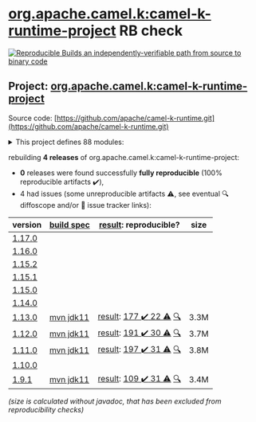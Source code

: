 [org.apache.camel.k:camel-k-runtime-project](https://central.sonatype.com/artifact/org.apache.camel.k/camel-k-runtime-project/versions) RB check
=======

[![Reproducible Builds](https://reproducible-builds.org/images/logos/rb.svg) an independently-verifiable path from source to binary code](https://reproducible-builds.org/)

## Project: [org.apache.camel.k:camel-k-runtime-project](https://central.sonatype.com/artifact/org.apache.camel.k/camel-k-runtime-project/versions)

Source code: [https://github.com/apache/camel-k-runtime.git](https://github.com/apache/camel-k-runtime.git)

<details><summary>This project defines 88 modules:</summary>

* [org.apache.camel.k:apache-camel-k-runtime](https://search.maven.org/artifact/org.apache.camel.k/apache-camel-k-runtime/)
* [org.apache.camel.k:camel-cloudevents](https://search.maven.org/artifact/org.apache.camel.k/camel-cloudevents/)
* [org.apache.camel.k:camel-k-annotations](https://search.maven.org/artifact/org.apache.camel.k/camel-k-annotations/)
* [org.apache.camel.k:camel-k-apt](https://search.maven.org/artifact/org.apache.camel.k/camel-k-apt/)
* [org.apache.camel.k:camel-k-catalog](https://search.maven.org/artifact/org.apache.camel.k/camel-k-catalog/)
* [org.apache.camel.k:camel-k-catalog-model](https://search.maven.org/artifact/org.apache.camel.k/camel-k-catalog-model/)
* [org.apache.camel.k:camel-k-cloudevents](https://search.maven.org/artifact/org.apache.camel.k/camel-k-cloudevents/)
* [org.apache.camel.k:camel-k-cloudevents-deployment](https://search.maven.org/artifact/org.apache.camel.k/camel-k-cloudevents-deployment/)
* [org.apache.camel.k:camel-k-cloudevents-parent](https://search.maven.org/artifact/org.apache.camel.k/camel-k-cloudevents-parent/)
* [org.apache.camel.k:camel-k-components](https://search.maven.org/artifact/org.apache.camel.k/camel-k-components/)
* [org.apache.camel.k:camel-k-core](https://search.maven.org/artifact/org.apache.camel.k/camel-k-core/)
* [org.apache.camel.k:camel-k-core-api](https://search.maven.org/artifact/org.apache.camel.k/camel-k-core-api/)
* [org.apache.camel.k:camel-k-core-deployment](https://search.maven.org/artifact/org.apache.camel.k/camel-k-core-deployment/)
* [org.apache.camel.k:camel-k-core-parent](https://search.maven.org/artifact/org.apache.camel.k/camel-k-core-parent/)
* [org.apache.camel.k:camel-k-core-support](https://search.maven.org/artifact/org.apache.camel.k/camel-k-core-support/)
* [org.apache.camel.k:camel-k-cron](https://search.maven.org/artifact/org.apache.camel.k/camel-k-cron/)
* [org.apache.camel.k:camel-k-cron-deployment](https://search.maven.org/artifact/org.apache.camel.k/camel-k-cron-deployment/)
* [org.apache.camel.k:camel-k-cron-impl](https://search.maven.org/artifact/org.apache.camel.k/camel-k-cron-impl/)
* [org.apache.camel.k:camel-k-cron-parent](https://search.maven.org/artifact/org.apache.camel.k/camel-k-cron-parent/)
* [org.apache.camel.k:camel-k-itests](https://search.maven.org/artifact/org.apache.camel.k/camel-k-itests/)
* [org.apache.camel.k:camel-k-itests-core](https://search.maven.org/artifact/org.apache.camel.k/camel-k-itests-core/)
* [org.apache.camel.k:camel-k-itests-cron](https://search.maven.org/artifact/org.apache.camel.k/camel-k-itests-cron/)
* [org.apache.camel.k:camel-k-itests-kamelet](https://search.maven.org/artifact/org.apache.camel.k/camel-k-itests-kamelet/)
* [org.apache.camel.k:camel-k-itests-knative](https://search.maven.org/artifact/org.apache.camel.k/camel-k-itests-knative/)
* [org.apache.camel.k:camel-k-itests-knative-consumer](https://search.maven.org/artifact/org.apache.camel.k/camel-k-itests-knative-consumer/)
* [org.apache.camel.k:camel-k-itests-knative-env-from-properties](https://search.maven.org/artifact/org.apache.camel.k/camel-k-itests-knative-env-from-properties/)
* [org.apache.camel.k:camel-k-itests-knative-env-from-registry](https://search.maven.org/artifact/org.apache.camel.k/camel-k-itests-knative-env-from-registry/)
* [org.apache.camel.k:camel-k-itests-knative-producer](https://search.maven.org/artifact/org.apache.camel.k/camel-k-itests-knative-producer/)
* [org.apache.camel.k:camel-k-itests-knative-sinkbinding](https://search.maven.org/artifact/org.apache.camel.k/camel-k-itests-knative-sinkbinding/)
* [org.apache.camel.k:camel-k-itests-knative-source-groovy](https://search.maven.org/artifact/org.apache.camel.k/camel-k-itests-knative-source-groovy/)
* [org.apache.camel.k:camel-k-itests-knative-source-java](https://search.maven.org/artifact/org.apache.camel.k/camel-k-itests-knative-source-java/)
* [org.apache.camel.k:camel-k-itests-knative-source-js](https://search.maven.org/artifact/org.apache.camel.k/camel-k-itests-knative-source-js/)
* [org.apache.camel.k:camel-k-itests-knative-source-xml](https://search.maven.org/artifact/org.apache.camel.k/camel-k-itests-knative-source-xml/)
* [org.apache.camel.k:camel-k-itests-knative-source-yaml](https://search.maven.org/artifact/org.apache.camel.k/camel-k-itests-knative-source-yaml/)
* [org.apache.camel.k:camel-k-itests-loader-groovy](https://search.maven.org/artifact/org.apache.camel.k/camel-k-itests-loader-groovy/)
* [org.apache.camel.k:camel-k-itests-loader-inspector](https://search.maven.org/artifact/org.apache.camel.k/camel-k-itests-loader-inspector/)
* [org.apache.camel.k:camel-k-itests-loader-java](https://search.maven.org/artifact/org.apache.camel.k/camel-k-itests-loader-java/)
* [org.apache.camel.k:camel-k-itests-loader-js](https://search.maven.org/artifact/org.apache.camel.k/camel-k-itests-loader-js/)
* [org.apache.camel.k:camel-k-itests-loader-jsh](https://search.maven.org/artifact/org.apache.camel.k/camel-k-itests-loader-jsh/)
* [org.apache.camel.k:camel-k-itests-loader-kotlin](https://search.maven.org/artifact/org.apache.camel.k/camel-k-itests-loader-kotlin/)
* [org.apache.camel.k:camel-k-itests-loader-polyglot](https://search.maven.org/artifact/org.apache.camel.k/camel-k-itests-loader-polyglot/)
* [org.apache.camel.k:camel-k-itests-loader-xml](https://search.maven.org/artifact/org.apache.camel.k/camel-k-itests-loader-xml/)
* [org.apache.camel.k:camel-k-itests-loader-yaml](https://search.maven.org/artifact/org.apache.camel.k/camel-k-itests-loader-yaml/)
* [org.apache.camel.k:camel-k-itests-master](https://search.maven.org/artifact/org.apache.camel.k/camel-k-itests-master/)
* [org.apache.camel.k:camel-k-itests-runtime](https://search.maven.org/artifact/org.apache.camel.k/camel-k-itests-runtime/)
* [org.apache.camel.k:camel-k-itests-runtime-inspector](https://search.maven.org/artifact/org.apache.camel.k/camel-k-itests-runtime-inspector/)
* [org.apache.camel.k:camel-k-itests-runtime-xml](https://search.maven.org/artifact/org.apache.camel.k/camel-k-itests-runtime-xml/)
* [org.apache.camel.k:camel-k-itests-runtime-yaml](https://search.maven.org/artifact/org.apache.camel.k/camel-k-itests-runtime-yaml/)
* [org.apache.camel.k:camel-k-itests-support](https://search.maven.org/artifact/org.apache.camel.k/camel-k-itests-support/)
* [org.apache.camel.k:camel-k-itests-webhook](https://search.maven.org/artifact/org.apache.camel.k/camel-k-itests-webhook/)
* [org.apache.camel.k:camel-k-kamelet-reify](https://search.maven.org/artifact/org.apache.camel.k/camel-k-kamelet-reify/)
* [org.apache.camel.k:camel-k-kamelet-reify-deployment](https://search.maven.org/artifact/org.apache.camel.k/camel-k-kamelet-reify-deployment/)
* [org.apache.camel.k:camel-k-kamelet-reify-parent](https://search.maven.org/artifact/org.apache.camel.k/camel-k-kamelet-reify-parent/)
* [org.apache.camel.k:camel-k-knative](https://search.maven.org/artifact/org.apache.camel.k/camel-k-knative/)
* [org.apache.camel.k:camel-k-knative-consumer](https://search.maven.org/artifact/org.apache.camel.k/camel-k-knative-consumer/)
* [org.apache.camel.k:camel-k-knative-consumer-deployment](https://search.maven.org/artifact/org.apache.camel.k/camel-k-knative-consumer-deployment/)
* [org.apache.camel.k:camel-k-knative-consumer-parent](https://search.maven.org/artifact/org.apache.camel.k/camel-k-knative-consumer-parent/)
* [org.apache.camel.k:camel-k-knative-deployment](https://search.maven.org/artifact/org.apache.camel.k/camel-k-knative-deployment/)
* [org.apache.camel.k:camel-k-knative-impl](https://search.maven.org/artifact/org.apache.camel.k/camel-k-knative-impl/)
* [org.apache.camel.k:camel-k-knative-parent](https://search.maven.org/artifact/org.apache.camel.k/camel-k-knative-parent/)
* [org.apache.camel.k:camel-k-knative-producer](https://search.maven.org/artifact/org.apache.camel.k/camel-k-knative-producer/)
* [org.apache.camel.k:camel-k-knative-producer-deployment](https://search.maven.org/artifact/org.apache.camel.k/camel-k-knative-producer-deployment/)
* [org.apache.camel.k:camel-k-knative-producer-parent](https://search.maven.org/artifact/org.apache.camel.k/camel-k-knative-producer-parent/)
* [org.apache.camel.k:camel-k-loader-jsh](https://search.maven.org/artifact/org.apache.camel.k/camel-k-loader-jsh/)
* [org.apache.camel.k:camel-k-loader-jsh-deployment](https://search.maven.org/artifact/org.apache.camel.k/camel-k-loader-jsh-deployment/)
* [org.apache.camel.k:camel-k-loader-jsh-impl](https://search.maven.org/artifact/org.apache.camel.k/camel-k-loader-jsh-impl/)
* [org.apache.camel.k:camel-k-loader-jsh-parent](https://search.maven.org/artifact/org.apache.camel.k/camel-k-loader-jsh-parent/)
* [org.apache.camel.k:camel-k-master](https://search.maven.org/artifact/org.apache.camel.k/camel-k-master/)
* [org.apache.camel.k:camel-k-master-deployment](https://search.maven.org/artifact/org.apache.camel.k/camel-k-master-deployment/)
* [org.apache.camel.k:camel-k-master-impl](https://search.maven.org/artifact/org.apache.camel.k/camel-k-master-impl/)
* [org.apache.camel.k:camel-k-master-parent](https://search.maven.org/artifact/org.apache.camel.k/camel-k-master-parent/)
* [org.apache.camel.k:camel-k-maven-plugin](https://search.maven.org/artifact/org.apache.camel.k/camel-k-maven-plugin/)
* [org.apache.camel.k:camel-k-runtime](https://search.maven.org/artifact/org.apache.camel.k/camel-k-runtime/)
* [org.apache.camel.k:camel-k-runtime-bom](https://search.maven.org/artifact/org.apache.camel.k/camel-k-runtime-bom/)
* [org.apache.camel.k:camel-k-runtime-deployment](https://search.maven.org/artifact/org.apache.camel.k/camel-k-runtime-deployment/)
* [org.apache.camel.k:camel-k-runtime-parent](https://search.maven.org/artifact/org.apache.camel.k/camel-k-runtime-parent/)
* [org.apache.camel.k:camel-k-runtime-project](https://search.maven.org/artifact/org.apache.camel.k/camel-k-runtime-project/)
* [org.apache.camel.k:camel-k-support](https://search.maven.org/artifact/org.apache.camel.k/camel-k-support/)
* [org.apache.camel.k:camel-k-test](https://search.maven.org/artifact/org.apache.camel.k/camel-k-test/)
* [org.apache.camel.k:camel-k-webhook](https://search.maven.org/artifact/org.apache.camel.k/camel-k-webhook/)
* [org.apache.camel.k:camel-k-webhook-deployment](https://search.maven.org/artifact/org.apache.camel.k/camel-k-webhook-deployment/)
* [org.apache.camel.k:camel-k-webhook-impl](https://search.maven.org/artifact/org.apache.camel.k/camel-k-webhook-impl/)
* [org.apache.camel.k:camel-k-webhook-parent](https://search.maven.org/artifact/org.apache.camel.k/camel-k-webhook-parent/)
* [org.apache.camel.k:camel-knative](https://search.maven.org/artifact/org.apache.camel.k/camel-knative/)
* [org.apache.camel.k:camel-knative-api](https://search.maven.org/artifact/org.apache.camel.k/camel-knative-api/)
* [org.apache.camel.k:camel-knative-http](https://search.maven.org/artifact/org.apache.camel.k/camel-knative-http/)
* [org.apache.camel.k:camel-knative-parent](https://search.maven.org/artifact/org.apache.camel.k/camel-knative-parent/)
* [org.apache.camel.k:camel-knative-test](https://search.maven.org/artifact/org.apache.camel.k/camel-knative-test/)
</details>

rebuilding **4 releases** of org.apache.camel.k:camel-k-runtime-project:
- **0** releases were found successfully **fully reproducible** (100% reproducible artifacts :heavy_check_mark:),
- 4 had issues (some unreproducible artifacts :warning:, see eventual :mag: diffoscope and/or :memo: issue tracker links):

| version | [build spec](/BUILDSPEC.md) | [result](https://reproducible-builds.org/docs/jvm/): reproducible? | size |
| -- | --------- | ------ | -- |
| [1.17.0](https://search.maven.org/artifact/org.apache.camel.k/camel-k-runtime-project/1.17.0/pom) | | | |
| [1.16.0](https://search.maven.org/artifact/org.apache.camel.k/camel-k-runtime-project/1.16.0/pom) | | | |
| [1.15.2](https://search.maven.org/artifact/org.apache.camel.k/camel-k-runtime-project/1.15.2/pom) | | | |
| [1.15.1](https://search.maven.org/artifact/org.apache.camel.k/camel-k-runtime-project/1.15.1/pom) | | | |
| [1.15.0](https://search.maven.org/artifact/org.apache.camel.k/camel-k-runtime-project/1.15.0/pom) | | | |
| [1.14.0](https://search.maven.org/artifact/org.apache.camel.k/camel-k-runtime-project/1.14.0/pom) | | | |
| [1.13.0](https://search.maven.org/artifact/org.apache.camel.k/camel-k-runtime-project/1.13.0/pom) | [mvn jdk11](camel-k-runtime-1.13.0.buildspec) | [result](camel-k-runtime-project-1.13.0.buildinfo): [177 :heavy_check_mark:  22 :warning:](camel-k-runtime-project-1.13.0.buildcompare) [:mag:](camel-k-runtime-project-1.13.0.diffoscope) | 3.3M |
| [1.12.0](https://search.maven.org/artifact/org.apache.camel.k/camel-k-runtime-project/1.12.0/pom) | [mvn jdk11](camel-k-runtime-1.12.0.buildspec) | [result](camel-k-runtime-project-1.12.0.buildinfo): [191 :heavy_check_mark:  30 :warning:](camel-k-runtime-project-1.12.0.buildcompare) [:mag:](camel-k-runtime-project-1.12.0.diffoscope) | 3.7M |
| [1.11.0](https://search.maven.org/artifact/org.apache.camel.k/camel-k-runtime-project/1.11.0/pom) | [mvn jdk11](camel-k-runtime-1.11.0.buildspec) | [result](camel-k-runtime-project-1.11.0.buildinfo): [197 :heavy_check_mark:  31 :warning:](camel-k-runtime-project-1.11.0.buildcompare) [:mag:](camel-k-runtime-project-1.11.0.diffoscope) | 3.8M |
| [1.10.0](https://search.maven.org/artifact/org.apache.camel.k/camel-k-runtime-project/1.10.0/pom) | | | |
| [1.9.1](https://search.maven.org/artifact/org.apache.camel.k/camel-k-runtime-project/1.9.1/pom) | [mvn jdk11](camel-k-runtime-1.9.1.buildspec) | [result](camel-k-runtime-project-1.9.1.buildinfo): [109 :heavy_check_mark:  31 :warning:](camel-k-runtime-project-1.9.1.buildcompare) [:mag:](camel-k-runtime-project-1.9.1.diffoscope) | 3.4M |

<i>(size is calculated without javadoc, that has been excluded from reproducibility checks)</i>
